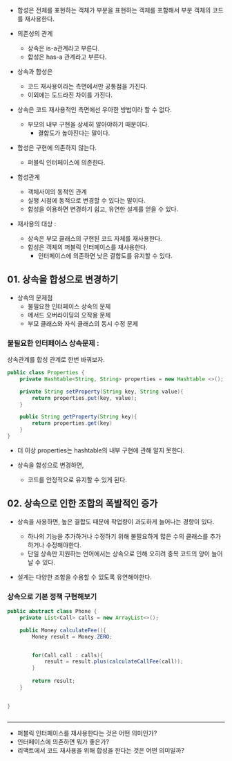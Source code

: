 
- 합성은 전체를 표현하는 객체가 부분을 표현하는 객체를 포함해서 부분 객체의 코드를 재사용한다. 
- 의존성의 관계 
	- 상속은 is-a관계라고 부른다. 
	- 합성은 has-a 관계라고 부른다. 
- 상속과 합성은 
	- 코드 재사용이라는 측면에서만 공통점을 가진다. 
	- 이외에는 도드라진 차이를 가진다. 

- 상속은 코드 재사용적인 측면에선 우아한 방법이라 할 수 없다. 
	- 부모의 내부 구현을 상세히 알아야하기 때문이다. 
		- 결합도가 높아진다는 말이다. 

- 합성은 구현에 의존하지 않는다. 
	- 퍼블릭 인터페이스에 의존한다. 

- 합성관계 
	- 객체사이의 동적인 관계
	- 실행 시점에 동적으로 변경할 수 있다는 말이다. 
	- 합성을 이용하면 변경하기 쉽고, 유연한 설계를 얻을 수 있다. 

- 재사용의 대상 : 
	- 상속은 부모 클래스의 구현된 코드 자체를 재사용한다. 
	- 합성은 객체의 퍼블릭 인터페이스를 재사용한다. 
		- 인터페이스에 의존하면 낮은 결합도를 유지할 수 있다. 

## 01. 상속을 합성으로 변경하기

- 상속의 문제점 
	- 불필요한 인터페이스 상속의 문제 
	- 메서드 오버라이딩의 오작용 문제 
	- 부모 클래스와 자식 클래스의 동시 수정 문제 


### 불필요한 인터페이스 상속문제 : 

상속관계를 합성 관계로 한번 바꿔보자. 

```java
public class Properties {
	private Hashtable<String, String> properties = new Hashtable <>();

	private String setProperty(String key, String value){
		return properties.put(key, value);
	}

	public String getProperty(String key){
		return properties.get(key)
	}
}
```

- 더 이상 properties는 hashtable의 내부 구현에 관해 알지 못한다. 


- 상속을 합성으로 변경하면, 
	- 코드를 안정적으로 유지할 수 있게 된다. 


## 02. 상속으로 인한 조합의 폭발적인 증가 

- 상속을 사용하면, 높은 결합도 때문에 작업량이 과도하게 늘어나는 경향이 있다. 
	- 하나의 기능을 추가하거나 수정하기 위해 불필요하게 많은 수의 클래스를 추가하거나 수정해야한다. 
	- 단일 상속만 지원하는 언어에서는 상속으로 인해 오히려 중복 코드의 양이 늘어날 수 있다. 

- 설계는 다양한 조합을 수용할 수 있도록 유연해야한다. 

### 상속으로 기본 정책 구현해보기 


```java
public abstract class Phone {
	private List<Call> calls = new ArrayList<>();

	public Money calculateFee(){
		Money result = Money.ZERO;


		for(Call call : calls){
			result = result.plus(calculateCallFee(call));
		}
	
		return result;
	}

	
}



```



---
- 퍼블릭 인터페이스를 재사용한다는 것은 어떤 의미인가? 
- 인터페이스에 의존하면 뭐가 좋은가? 
- 리액트에서 코드 재사용을 위해 합성을 한다는 것은 어떤 의미일까?
